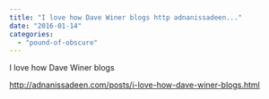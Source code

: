 ```yaml
---
title: "I love how Dave Winer blogs http adnanissadeen..."
date: "2016-01-14"
categories: 
  - "pound-of-obscure"
---
```


I love how Dave Winer blogs

http://adnanissadeen.com/posts/i-love-how-dave-winer-blogs.html
